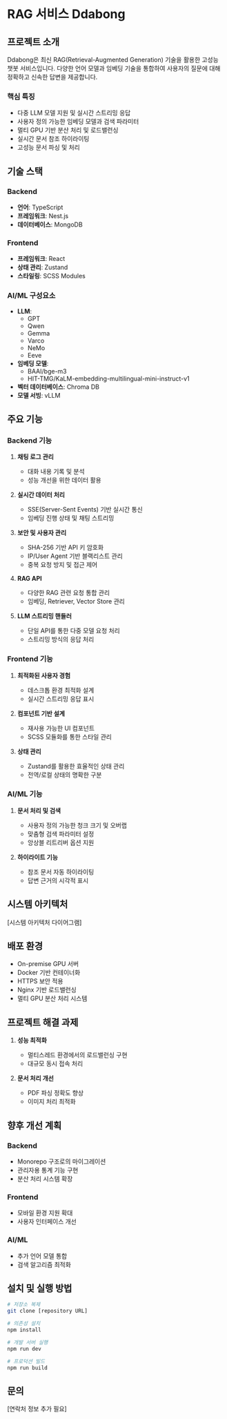 # RAG 서비스 Ddabong

## 프로젝트 소개

Ddabong은 최신 RAG(Retrieval-Augmented Generation) 기술을 활용한 고성능 챗봇 서비스입니다. 다양한 언어 모델과 임베딩 기술을 통합하여 사용자의 질문에 대해 정확하고 신속한 답변을 제공합니다.

### 핵심 특징

- 다중 LLM 모델 지원 및 실시간 스트리밍 응답
- 사용자 정의 가능한 임베딩 모델과 검색 파라미터
- 멀티 GPU 기반 분산 처리 및 로드밸런싱
- 실시간 문서 참조 하이라이팅
- 고성능 문서 파싱 및 처리

## 기술 스택

### Backend

- **언어**: TypeScript
- **프레임워크**: Nest.js
- **데이터베이스**: MongoDB

### Frontend

- **프레임워크**: React
- **상태 관리**: Zustand
- **스타일링**: SCSS Modules

### AI/ML 구성요소

- **LLM**:
  - GPT
  - Qwen
  - Gemma
  - Varco
  - NeMo
  - Eeve
- **임베딩 모델**:
  - BAAI/bge-m3
  - HIT-TMG/KaLM-embedding-multilingual-mini-instruct-v1
- **벡터 데이터베이스**: Chroma DB
- **모델 서빙**: vLLM

## 주요 기능

### Backend 기능

1. **채팅 로그 관리**
   - 대화 내용 기록 및 분석
   - 성능 개선을 위한 데이터 활용

2. **실시간 데이터 처리**
   - SSE(Server-Sent Events) 기반 실시간 통신
   - 임베딩 진행 상태 및 채팅 스트리밍

3. **보안 및 사용자 관리**
   - SHA-256 기반 API 키 암호화
   - IP/User Agent 기반 블랙리스트 관리
   - 중복 요청 방지 및 접근 제어

4. **RAG API**
   - 다양한 RAG 관련 요청 통합 관리
   - 임베딩, Retriever, Vector Store 관리

5. **LLM 스트리밍 핸들러**
   - 단일 API를 통한 다중 모델 요청 처리
   - 스트리밍 방식의 응답 처리

### Frontend 기능

1. **최적화된 사용자 경험**
   - 데스크톱 환경 최적화 설계
   - 실시간 스트리밍 응답 표시

2. **컴포넌트 기반 설계**
   - 재사용 가능한 UI 컴포넌트
   - SCSS 모듈화를 통한 스타일 관리

3. **상태 관리**
   - Zustand를 활용한 효율적인 상태 관리
   - 전역/로컬 상태의 명확한 구분

### AI/ML 기능

1. **문서 처리 및 검색**
   - 사용자 정의 가능한 청크 크기 및 오버랩
   - 맞춤형 검색 파라미터 설정
   - 앙상블 리트리버 옵션 지원

2. **하이라이트 기능**
   - 참조 문서 자동 하이라이팅
   - 답변 근거의 시각적 표시

## 시스템 아키텍처

[시스템 아키텍처 다이어그램]

## 배포 환경

- On-premise GPU 서버
- Docker 기반 컨테이너화
- HTTPS 보안 적용
- Nginx 기반 로드밸런싱
- 멀티 GPU 분산 처리 시스템

## 프로젝트 해결 과제

1. **성능 최적화**
   - 멀티스레드 환경에서의 로드밸런싱 구현
   - 대규모 동시 접속 처리

2. **문서 처리 개선**
   - PDF 파싱 정확도 향상
   - 이미지 처리 최적화

## 향후 개선 계획

### Backend
- Monorepo 구조로의 마이그레이션
- 관리자용 통계 기능 구현
- 분산 처리 시스템 확장

### Frontend
- 모바일 환경 지원 확대
- 사용자 인터페이스 개선

### AI/ML
- 추가 언어 모델 통합
- 검색 알고리즘 최적화

## 설치 및 실행 방법

```bash
# 저장소 복제
git clone [repository URL]

# 의존성 설치
npm install

# 개발 서버 실행
npm run dev

# 프로덕션 빌드
npm run build
```

## 문의

[연락처 정보 추가 필요]
